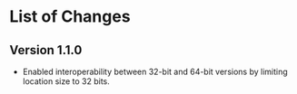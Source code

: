
# List of Changes

## Version 1.1.0

- Enabled interoperability between 32-bit and 64-bit versions by limiting location size to 32 bits.
